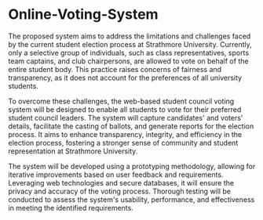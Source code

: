 # Online-Voting-System

The proposed system aims to address the limitations and challenges faced by the current student election process at Strathmore University. Currently, only a selective group of individuals, such as class representatives, sports team captains, and club chairpersons, are allowed to vote on behalf of the entire student body. This practice raises concerns of fairness and transparency, as it does not account for the preferences of all university students.

To overcome these challenges, the web-based student council voting system will be designed to enable all students to vote for their preferred student council leaders. The system will capture candidates' and voters' details, facilitate the casting of ballots, and generate reports for the election process. It aims to enhance transparency, integrity, and efficiency in the election process, fostering a stronger sense of community and student representation at Strathmore University.

The system will be developed using a prototyping methodology, allowing for iterative improvements based on user feedback and requirements. Leveraging web technologies and secure databases, it will ensure the privacy and accuracy of the voting process. Thorough testing will be conducted to assess the system's usability, performance, and effectiveness in meeting the identified requirements.
